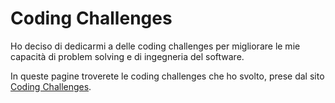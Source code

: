 # Coding Challenges

Ho deciso di dedicarmi a delle coding challenges per migliorare le mie capacità di problem solving e di ingegneria del software.

In queste pagine troverete le coding challenges che ho svolto, prese dal sito [Coding Challenges](https://codingchallenges.fyi).
